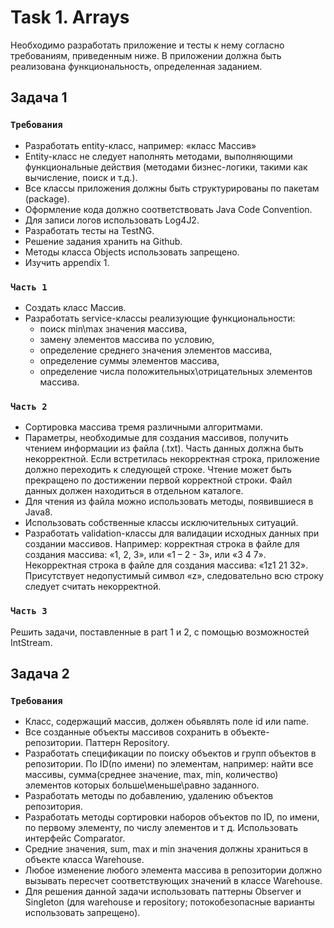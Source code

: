 # Task 1. Arrays
Необходимо разработать приложение и тесты к нему согласно требованиям, приведенным ниже. В приложении должна быть реализована функциональность, определенная заданием.

## Задача 1

### `Требования`
* Разработать entity-класс, например: «класс Массив»
* Entity-класс не следует наполнять методами, выполняющими функциональные действия (методами бизнес-логики, такими как вычисление, поиск и т.д.).
* Все классы приложения должны быть структурированы по пакетам (package).
* Оформление кода должно соответствовать Java Code Convention.
* Для записи логов использовать Log4J2.
* Разработать тесты на TestNG.
* Решение задания хранить на Github.
* Методы класса Objects использовать запрещено.
* Изучить appendix 1.

### `Часть 1`
* Создать класс Массив.
* Разработать service-классы реализующие функциональности: 
  - поиск min\max значения массива, 
  - замену элементов массива по условию, 
  - определение среднего значения элементов массива, 
  - определение суммы элементов массива,
  - определение числа положительных\отрицательных элементов массива.

### `Часть 2`
* Сортировка массива тремя различными алгоритмами.
* Параметры, необходимые для создания массивов, получить чтением информации из файла (.txt). Часть данных должна быть некорректной. 
Если встретилась некорректная строка, приложение должно переходить к следующей строке. Чтение может быть прекращено по достижении первой корректной строки. 
Файл данных должен находиться в отдельном каталоге.
* Для чтения из файла можно использовать методы, появившиеся в Java8.
* Использовать собственные классы исключительных ситуаций.
* Разработать validation-классы для валидации исходных данных при создании массивов. Например: корректная строка в файле для создания массива: «1, 2, 3», или 
«1 – 2 - 3», или «3 4 7». Некорректная строка в файле для создания массива: «1z1 21 32». Присутствует недопустимый символ «z», следовательно всю строку следует 
считать некорректной.

### `Часть 3`
Решить задачи, поставленные в part 1 и 2, с помощью возможностей IntStream.

## Задача 2

### `Требования`
* Класс, содержащий массив, должен обьявлять поле id или name.
* Все созданные объекты массивов сохранить в объекте-репозитории. Паттерн Repository.
* Разработать спецификации по поиску объектов и групп объектов в репозитории. По ID(по имени) по элементам, например: найти все массивы, сумма(среднее значение, max, min, 
количество) элементов которых больше\меньше\равно заданного.
* Разработать методы по добавлению, удалению объектов репозитория.
* Разработать методы сортировки наборов объектов по ID, по имени, по первому элементу, по числу элементов и т д. Использовать интерфейс Comparator.
* Средние значения, sum, max и min значения должны храниться в объекте класса Warehouse. 
* Любое изменение любого элемента массива в репозитории должно вызывать пересчет соответствующих значений в классе Warehouse. 
* Для решения данной задачи использовать паттерны Observer и Singleton (для warehouse и repository; потокобезопасные варианты использовать запрещено).
